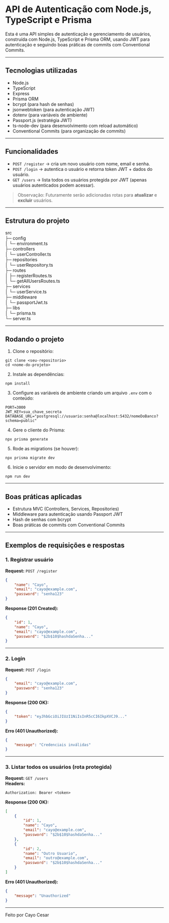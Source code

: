 # API de Autenticação com Node.js, TypeScript e Prisma

Esta é uma API simples de autenticação e gerenciamento de usuários, construída com Node.js, TypeScript e Prisma ORM, usando JWT para autenticação e seguindo boas práticas de commits com Conventional Commits.

---

## Tecnologias utilizadas

-   Node.js
-   TypeScript
-   Express
-   Prisma ORM
-   bcrypt (para hash de senhas)
-   jsonwebtoken (para autenticação JWT)
-   dotenv (para variáveis de ambiente)
-   Passport.js (estratégia JWT)
-   ts-node-dev (para desenvolvimento com reload automático)
-   Conventional Commits (para organização de commits)

---

## Funcionalidades

-   `POST /register` → cria um novo usuário com nome, email e senha.
-   `POST /login` → autentica o usuário e retorna token JWT + dados do usuário.
-   `GET /users` → lista todos os usuários protegida por JWT (apenas usuários autenticados podem acessar).

> Observação: Futuramente serão adicionadas rotas para **atualizar** e **excluir** usuários.

---

## Estrutura do projeto

src  
├─ config  
│ └─ environment.ts  
├─ controllers  
│ └─ userController.ts  
├─ repositories  
│ └─ userRepository.ts  
├─ routes  
│ ├─ registerRoutes.ts  
│ └─ getAllUsersRoutes.ts  
├─ services  
│ └─ userService.ts  
├─ middleware  
│ └─ passportJwt.ts  
├─ libs  
│ └─ prisma.ts  
└─ server.ts

---

## Rodando o projeto

1. Clone o repositório:

```
git clone <seu-repositorio>
cd <nome-do-projeto>
```

2. Instale as dependências:

```
npm install
```

3. Configure as variáveis de ambiente criando um arquivo `.env` com o conteúdo:

```
PORT=3000
JWT_KEY=sua_chave_secreta
DATABASE_URL="postgresql://usuario:senha@localhost:5432/nomeDoBanco?schema=public"
```

4. Gere o cliente do Prisma:

```
npx prisma generate
```

5. Rode as migrations (se houver):

```
npx prisma migrate dev
```

6. Inicie o servidor em modo de desenvolvimento:

```
npm run dev
```

---

## Boas práticas aplicadas

-   Estrutura MVC (Controllers, Services, Repositories)
-   Middleware para autenticação usando Passport JWT
-   Hash de senhas com bcrypt
-   Boas práticas de commits com Conventional Commits

---

## Exemplos de requisições e respostas

### 1. Registrar usuário

**Request:** `POST /register`

```json
{
    "name": "Cayo",
    "email": "cayo@example.com",
    "password": "senha123"
}
```

**Response (201 Created):**

```json
{
    "id": 1,
    "name": "Cayo",
    "email": "cayo@example.com",
    "password": "$2b$10$hashdaSenha..."
}
```

---

### 2. Login

**Request:** `POST /login`

```json
{
    "email": "cayo@example.com",
    "password": "senha123"
}
```

**Response (200 OK):**

```json
{
    "token": "eyJhbGciOiJIUzI1NiIsInR5cCI6IkpXVCJ9..."
}
```

**Erro (401 Unauthorized):**

```json
{
    "message": "Credenciais inválidas"
}
```

---

### 3. Listar todos os usuários (rota protegida)

**Request:** `GET /users`  
**Headers:**

```
Authorization: Bearer <token>
```

**Response (200 OK):**

```json
[
    {
        "id": 1,
        "name": "Cayo",
        "email": "cayo@example.com",
        "password": "$2b$10$hashdaSenha..."
    },
    {
        "id": 2,
        "name": "Outro Usuario",
        "email": "outro@example.com",
        "password": "$2b$10$hashdaSenha..."
    }
]
```

**Erro (401 Unauthorized):**

```json
{
    "message": "Unauthorized"
}
```

---

Feito por Cayo Cesar
